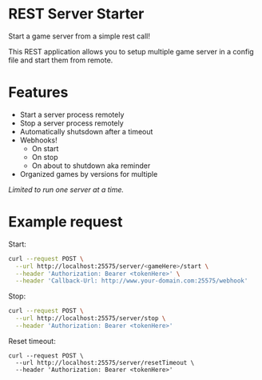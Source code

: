 # REST Server Starter

Start a game server from a simple rest call!

This REST application allows you to setup multiple game server in a config file and start them from remote.

# Features
- Start a server process remotely
- Stop a server process remotely
- Automatically shutsdown after a timeout
- Webhooks!
	- On start
	- On stop
	- On about to shutdown aka reminder
- Organized games by versions for multiple

*Limited to run one server at a time.*

# Example request

Start:
```bash
curl --request POST \
  --url http://localhost:25575/server/<gameHere>/start \
  --header 'Authorization: Bearer <tokenHere>' \
  --header 'Callback-Url: http://www.your-domain.com:25575/webhook'
```

Stop:
```bash
curl --request POST \
  --url http://localhost:25575/server/stop \
  --header 'Authorization: Bearer <tokenHere>'
```

Reset timeout:
```
curl --request POST \
  --url http://localhost:25575/server/resetTimeout \
  --header 'Authorization: Bearer <tokenHere>'
```